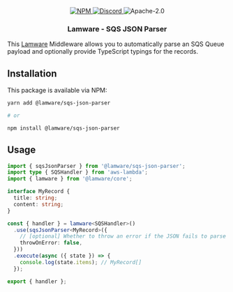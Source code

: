 <div align="center">
  <a href="https://www.npmjs.com/package/@lamware/sqs-json-parser" target="_blank">
    <img src="https://img.shields.io/npm/v/@lamware/sqs-json-parser?style=flat-square" alt="NPM" />
  </a>
  <a href="https://discord.gg/XMrHXtN" target="_blank">
    <img src="https://img.shields.io/discord/123906549860139008?color=7289DA&label=discord&logo=discord&logoColor=FFFFFF&style=flat-square" alt="Discord" />
  </a>
  <img src="https://img.shields.io/npm/l/@lamware/sqs-json-parser?style=flat-square" alt="Apache-2.0" />
  <h3>Lamware - SQS JSON Parser</h3>
</div>

This [Lamware](https://github.com/evilkiwi/lamware) Middleware allows you to automatically parse an SQS Queue payload and optionally provide TypeScript typings for the records.

## Installation

This package is available via NPM:

```bash
yarn add @lamware/sqs-json-parser

# or

npm install @lamware/sqs-json-parser
```

## Usage

```typescript
import { sqsJsonParser } from '@lamware/sqs-json-parser';
import type { SQSHandler } from 'aws-lambda';
import { lamware } from '@lamware/core';

interface MyRecord {
  title: string;
  content: string;
}

const { handler } = lamware<SQSHandler>()
  .use(sqsJsonParser<MyRecord>({
    // [optional] Whether to throw an error if the JSON fails to parse (default: true)
    throwOnError: false,
  }))
  .execute(async ({ state }) => {
    console.log(state.items); // MyRecord[]
  });

export { handler };
```
